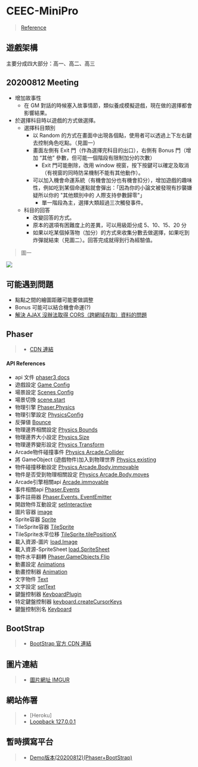 # CEEC-MiniPro

> [Reference](https://jsfiddle.net/v4yx5ba0/416/)


## 遊戲架構
主要分成四大部分：高一、高二、高三



## 20200812 Meeting
* 增加故事性
  * 在 GM 對話的時候塞入故事情節，類似養成模擬遊戲，現在做的選擇都會影響結果。
* 於選擇科目時以遊戲的方式做選擇。
  * 選擇科目類別
    * 以 Random 的方式在畫面中出現各個點，使用者可以透過上下左右鍵去控制角色吃點。（見圖一）
    * 畫面左側有 Exit 門（作為選擇完科目的出口），右側有 Bonus 門（增加 “其他” 參數，但可能一個階段有限制加分的次數）
      * Exit 門可能刪除，改用 window 視窗，按下按鍵可以確定及取消（有視窗的同時防呆機制不能有其他動作）。
    * 可以加入機會命運系統（有機會加分也有機會扣分），增加遊戲的趣味性，例如吃到某個命運點就會彈出：「因為你的小論文被發現有抄襲嫌疑所以你的 "其他類別中的 人際支持參數歸零"」
      * 單一階段為主，選擇大類超過三次觸發事件。
  * 科目的回答
    * 改變回答的方式。
    * 原本的選項有困難度上的差異，可以用級距分成 5、10、15、20 分
    * 如果以吃某個掉落物（加分）的方式來收集分數去做選擇，如果吃到炸彈就結束（見圖二）。回答完成就得到行為經驗值。



> 圖一
<img src="https://img1.6949.com/litimg/20140527161/1-F01010P000K9.jpg">




## 可能遇到問題
* 點點之間的繪圖距離可能要做調整
* Bonus 可能可以結合機會命運(?)
* [解決 AJAX 沒辦法取得 CORS（跨網域存取）資料的問題](https://noob.tw/js-cors/)


## Phaser
> * [CDN 連結](https://phaser.io/download/stable)

#### API References
 - api 文件 [phaser3 docs](https://photonstorm.github.io/phaser3-docs/)
 - 遊戲設定 [Game Config](https://photonstorm.github.io/phaser3-docs/Phaser.Types.Core.html#.GameConfig)
 - 場景設定 [Scenes Config](https://photonstorm.github.io/phaser3-docs/Phaser.Types.Scenes.html)
 - 場景切換 [scene.start](https://photonstorm.github.io/phaser3-docs/Phaser.Scenes.ScenePlugin.html#start__anchor)
 - 物理引擎 [Phaser.Physics](https://photonstorm.github.io/phaser3-docs/Phaser.Physics.Arcade.html)
 - 物理引擎設定 [PhysicsConfig](https://photonstorm.github.io/phaser3-docs/Phaser.Types.Core.html#.PhysicsConfig)
 - 反彈値 [Bounce](https://photonstorm.github.io/phaser3-docs/Phaser.Physics.Arcade.Components.Bounce.html)
 - 物理邊界相關設定 [Physics Bounds](https://photonstorm.github.io/phaser3-docs/Phaser.Physics.Arcade.Components.Bounce.html)
 - 物理邊界大小設定 [Physics Size](https://photonstorm.github.io/phaser3-docs/Phaser.Physics.Arcade.Components.Size.html)
 - 物理邊界變形設定 [Physics Transform](https://photonstorm.github.io/phaser3-docs/Phaser.Physics.Matter.Components.Transform.html#setScale__anchor)
 - Arcade物件碰撞事件 [Physics Arcade.Collider](https://photonstorm.github.io/phaser3-docs/Phaser.Physics.Arcade.Collider.html)
 - 將 GameObject (遊戲物件)加入到物理世界 [Physics existing](https://photonstorm.github.io/phaser3-docs/Phaser.Physics.Arcade.Factory.html#existing__anchor)
 - 物件碰撞移動設定 [Physics Arcade.Body.immovable](https://photonstorm.github.io/phaser3-docs/Phaser.Physics.Arcade.Body.html#immovable__anchor)
 - 物件是否受到物理相關設定 [Physics Arcade.Body.moves](https://photonstorm.github.io/phaser3-docs/Phaser.Physics.Arcade.Body.html#moves__anchor)
 - Arcade引擎相關api [Arcade.immovable](https://photonstorm.github.io/phaser3-docs/Phaser.Physics.Arcade.Body.html#immovable__anchor)
 - 事件相關api [Phaser.Events](https://photonstorm.github.io/phaser3-docs/Phaser.Input.Events.html)
 - 事件註冊器 [Phaser.Events. EventEmitter](https://photonstorm.github.io/phaser3-docs/Phaser.Events.EventEmitter.html)
 - 開啟物件互動設定 [setInteractive](https://photonstorm.github.io/phaser3-docs/Phaser.GameObjects.GameObject.html#setInteractive)
 - 圖片容器 [image](https://photonstorm.github.io/phaser3-docs/Phaser.GameObjects.Image.html)
 - Sprite容器 [Sprite](https://photonstorm.github.io/phaser3-docs/Phaser.GameObjects.Sprite.html)
 - TileSprite容器 [TileSprite](https://photonstorm.github.io/phaser3-docs/Phaser.GameObjects.TileSprite.html)
 - TileSprite水平位移 [TileSprite.tilePositionX ](https://photonstorm.github.io/phaser3-docs/Phaser.GameObjects.TileSprite.html#tilePositionX__anchor)
 - 載入資源-圖片 [load.Image](https://photonstorm.github.io/phaser3-docs/Phaser.Loader.FileTypes.ImageFile.html)
 - 載入資源-SpriteSheet [load.SpriteSheet](https://photonstorm.github.io/phaser3-docs/Phaser.Loader.FileTypes.SpriteSheetFile.html)
 - 物件水平翻轉 [Phaser.GameObjects Flip](https://photonstorm.github.io/phaser3-docs/Phaser.GameObjects.Components.Flip.html)
 - 動畫設定 [Animations](https://photonstorm.github.io/phaser3-docs/Phaser.Types.Animations.html)
 - 動畫控制器 [Animation](https://photonstorm.github.io/phaser3-docs/Phaser.GameObjects.Components.Animation.html)
 - 文字物件 [Text](https://photonstorm.github.io/phaser3-docs/Phaser.GameObjects.Text.html)
 - 文字設定 [setText](https://photonstorm.github.io/phaser3-docs/Phaser.GameObjects.Text.html#setText__anchor)
 - 鍵盤控制器 [KeyboardPlugin](https://photonstorm.github.io/phaser3-docs/Phaser.Input.Keyboard.KeyboardPlugin.html)
 - 特定鍵盤控制器 [keyboard.createCursorKeys](https://photonstorm.github.io/phaser3-docs/Phaser.Input.Keyboard.KeyboardPlugin.html#createCursorKeys__anchor)
 - 鍵盤控制別名 [Keyboard](https://photonstorm.github.io/phaser3-docs/Phaser.Types.Input.Keyboard.html)

## BootStrap
> * [BootStrap 官方 CDN 連結](https://www.bootstrapcdn.com/)

## 圖片連結
> * [圖片網址 IMGUR](https://imgur.com/a/O26iMVC)

## 網站佈署
> * [Heroku]
> * [Loopback 127.0.0.1](http://jdev.asika.tw/getting-started/create-web-server-in-my-computer.html)


## 暫時撰寫平台
> * [Demo版本(20200812)(Phaser+BootStrap)](https://codepen.io/demi871023/pen/GRZJQmY)

